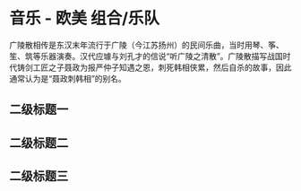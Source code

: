 # 音乐 - 欧美 组合/乐队

广陵散相传是东汉末年流行于广陵（今江苏扬州）的民间乐曲，当时用琴、筝、笙、筑等乐器演奏。汉代应璩与刘孔才的信说“听广陵之清散”。广陵散描写战国时代铸剑工匠之子聂政为报严仲子知遇之恩，刺死韩相侠累，然后自杀的故事，因此通常认为是“聂政刺韩相”的别名。

## 二级标题一

## 二级标题二

## 二级标题三
